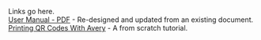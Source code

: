 Links go here.  
[User Manual - PDF](assets/docs/usermanual.pdf) - Re-designed and updated from an existing document.  
[Printing QR Codes With Avery](assets/docs/printingqrcodes.pdf) - A from scratch tutorial.
